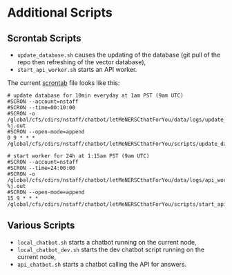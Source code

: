 # Additional Scripts

## Scrontab Scripts

* `update_database.sh` causes the updating of the database (git pull of the repo then refreshing of the vector database),
* `start_api_worker.sh` starts an API worker.

The current [scrontab](https://docs.nersc.gov/jobs/workflow/scrontab/) file looks like this:

```shell
# update database for 10min everyday at 1am PST (9am UTC)
#SCRON --account=nstaff
#SCRON --time=00:10:00
#SCRON -o /global/cfs/cdirs/nstaff/chatbot/letMeNERSCthatForYou/data/logs/update_database/output-%j.out
#SCRON --open-mode=append
0 9 * * * /global/cfs/cdirs/nstaff/chatbot/letMeNERSCthatForYou/scripts/update_database.sh

# start worker for 24h at 1:15am PST (9am UTC)
#SCRON --account=nstaff
#SCRON --time=24:00:00
#SCRON -o /global/cfs/cdirs/nstaff/chatbot/letMeNERSCthatForYou/data/logs/api_worker/output-%j.out
#SCRON --open-mode=append
15 9 * * * /global/cfs/cdirs/nstaff/chatbot/letMeNERSCthatForYou/scripts/start_api_worker.sh
```

## Various Scripts

* `local_chatbot.sh` starts a chatbot running on the current node,
* `local_chatbot_dev.sh` starts the dev chatbot script running on the current node,
* `api_chatbot.sh` starts a chatbot calling the API for answers.
